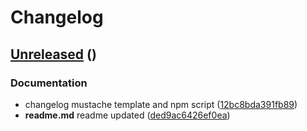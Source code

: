 # Changelog



## [Unreleased](https://gitlab.com/html-validate/html-validate/compare/Unreleased) ()



### Documentation

 -  changelog mustache template and npm script ([12bc8bda391fb89](https://gitlab.com/html-validate/html-validate/commit/12bc8bda391fb89b750d66b04049ba73419363d9))
 -  **readme.md**  readme updated ([ded9ac6426ef0ea](https://gitlab.com/html-validate/html-validate/commit/ded9ac6426ef0ead29a2d5f9335757e538a02206))



